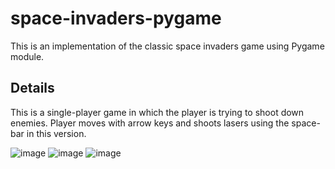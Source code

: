 # space-invaders-pygame
This is an implementation of the classic space invaders game using Pygame module.


## Details
This is a single-player game in which the player is trying to shoot down enemies.
Player moves with arrow keys and shoots lasers using the space-bar in this version.

![image](https://github.com/omarrehabb/space-invaders-pygame/assets/121126936/9e73e8e2-45ff-4ed1-a8f1-0e5dad918dca)
![image](https://github.com/omarrehabb/space-invaders-pygame/assets/121126936/76c59677-f8ba-4e05-9c0f-a3b2ad9eb770)
![image](https://github.com/omarrehabb/space-invaders-pygame/assets/121126936/d0488d45-99dc-4efd-ae2a-4724ebc05855)



